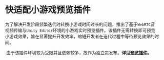 # **快适配小游戏预览插件**

​	为了解决开发阶段频繁迭代时转换小游戏时间过长的问题，推出了基于`WebRTC`音视频传输与`Unity Editor`环境的小游戏实时预览插件。该插件无需转换即可预览小游戏效果，旨在显著提升开发效率，缩短开发者在迭代过程中等待预览效果的时间。

​	由于该插件环境较为受限并且依赖较多，故作为独立包发布。**详见[预览插件](https://github.com/wechat-miniprogram/minigame-unity-wechat-preview)。**